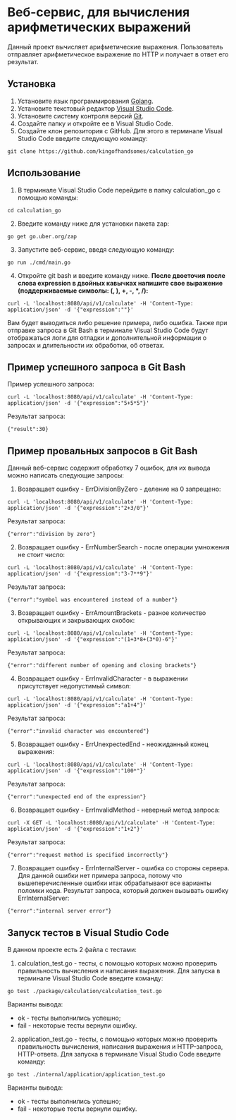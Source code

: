 # Веб-сервис, для вычисления арифметических выражений
Данный проект вычисляет арифметические выражения. Пользователь отправляет арифметическое выражение по HTTP и получает в ответ его результат.
## Установка
1. Установите язык программирования [Golang](https://go.dev/dl/).
2. Установите текстовый редактор [Visual Studio Code](https://code.visualstudio.com/).
3. Установите систему контроля версий [Git](https://git-scm.com/downloads).
4. Создайте папку и откройте ее в Visual Studio Code.
5. Создайте клон репозитория с GitHub. Для этого в терминале Visual Studio Code введите следующую команду:
```
git clone https://github.com/kingofhandsomes/calculation_go
```
## Использование
1. В терминале Visual Studio Code перейдите в папку calculation_go с помощью команды:
```
cd calculation_go
```
2. Введите команду ниже для установки пакета zap:
```
go get go.uber.org/zap
```
3. Запустите веб-сервис, введя следующую команду:
```
go run ./cmd/main.go
```
4. Откройте git bash и введите команду нижe. __После двоеточия после слова expression в двойных кавычках напишите свое выражение (поддерживаемые символы: (, ), +, -, *, /):__
```
curl -L 'localhost:8080/api/v1/calculate' -H 'Content-Type: application/json' -d '{"expression":""}'
```
Вам будет выводиться либо решение примера, либо ошибка.
Также при отправке запроса в Git Bash в терминале Visual Studio Code будут отображаться логи для отладки и дополнительной информации о запросах и длительности их обработки, об ответах.
## Пример успешного запроса в Git Bash
Пример успешного запроса:
```
curl -L 'localhost:8080/api/v1/calculate' -H 'Content-Type: application/json' -d '{"expression":"5+5*5"}'
```
Результат запроса:
```
{"result":30}
```
## Пример провальных запросов в Git Bash
Данный веб-сервис содержит обработку 7 ошибок, для их вывода можно написать следующие запросы:
1. Возвращает ошибку - ErrDivisionByZero - деление на 0 запрещено:
```
curl -L 'localhost:8080/api/v1/calculate' -H 'Content-Type: application/json' -d '{"expression":"2+3/0"}'
```
Результат запроса:
```
{"error":"division by zero"}
```
2. Возвращает ошибку - ErrNumberSearch - после операции умножения не стоит число:
```
curl -L 'localhost:8080/api/v1/calculate' -H 'Content-Type: application/json' -d '{"expression":"3-7**9"}'
```
Результат запроса:
```
{"error":"symbol was encountered instead of a number"}
```
3. Возвращает ошибку - ErrAmountBrackets - разное количество открывающих и закрывающих скобок:
```
curl -L 'localhost:8080/api/v1/calculate' -H 'Content-Type: application/json' -d '{"expression":"(1+3*8+(3*0)-6"}'
```
Результат запроса:
```
{"error":"different number of opening and closing brackets"}
```
4. Возвращает ошибку - ErrInvalidCharacter - в выражении присутствует недопустимый символ:
```
curl -L 'localhost:8080/api/v1/calculate' -H 'Content-Type: application/json' -d '{"expression":"a1+4"}'
```
Результат запроса:
```
{"error":"invalid character was encountered"}
```
5. Возвращает ошибку - ErrUnexpectedEnd - неожиданный конец выражения:
```
curl -L 'localhost:8080/api/v1/calculate' -H 'Content-Type: application/json' -d '{"expression":"100*"}'
```
Результат запроса:
```
{"error":"unexpected end of the expression"}
```
6. Возвращает ошибку - ErrInvalidMethod - неверный метод запроса:
```
curl -X GET -L 'localhost:8080/api/v1/calculate' -H 'Content-Type: application/json' -d '{"expression":"1+2"}'
```
Результат запроса:
```
{"error":"request method is specified incorrectly"}
```
7. Возвращает ошибку - ErrInternalServer - ошибка со стороны сервера. Для данной ошибки нет примера запроса, потому что вышеперечисленные ошибки итак обрабатывают все варианты поломки кода.
Результат запроса, который должен вызывать ошибку ErrInternalServer:
```
{"error":"internal server error"}
```
## Запуск тестов в Visual Studio Code
В данном проекте есть 2 файла с тестами:
1. calculation_test.go - тесты, с помощью которых можно проверить правильность вычисления и написания выражения. Для запуска в терминале Visual Studio Code введите команду:
```
go test ./package/calculation/calculation_test.go
```
Варианты вывода:
- ok - тесты выполнились успешно;
- fail - некоторые тесты вернули ошибку.
2. application_test.go - тесты, с помощью которых можно проверить правильность вычисления, написания выражения и HTTP-запроса, HTTP-ответа. Для запуска в терминале Visual Studio Code введите команду:
```
go test ./internal/application/application_test.go
```
Варианты вывода:
- ok - тесты выполнились успешно;
- fail - некоторые тесты вернули ошибку.
